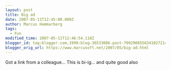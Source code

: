 ```yaml
---
layout: post
title: Big ad
date: 2007-05-11T12:45:00.000Z
author: Marcus Hammarberg
tags:
  - Fun
modified_time: 2007-05-11T12:46:54.118Z
blogger_id: tag:blogger.com,1999:blog-36533086.post-7092908556341027214
blogger_orig_url: https://www.marcusoft.net/2007/05/big-ad.html
---
```



Got a
link from a colleague... This is bi-ig... and quite good also
